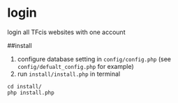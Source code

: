 # login
login all TFcis websites with one account

##install
1. configure database setting in `config/config.php` (see `config/defualt_config.php` for example)
2. run `install/install.php` in terminal
```
cd install/
php install.php
```